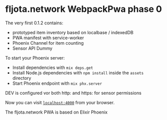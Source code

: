 # fljota.network WebpackPwa phase 0 

The very first 0.1.2 contains:

- prototyped item inventory based on localbase / indexedDB
- PWA manifest with service-worker
- Phoenix Channel for item counting
- Sensor API Dummy



To start your Phoenix server:

  * Install dependencies with `mix deps.get`
  * Install Node.js dependencies with `npm install` inside the `assets` directory
  * Start Phoenix endpoint with `mix phx.server`

DEV is configured vor both http: and https: for sensor permissions

Now you can visit [`localhost:4000`](http://localhost:4000) from your browser.

The fljota.network PWA is based on Elixir Phoenix
